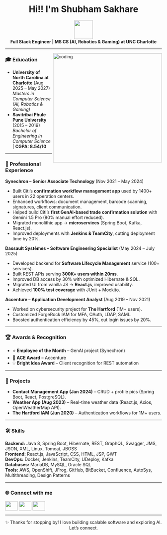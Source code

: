 <h1 align="center">Hi!! I'm Shubham Sakhare</h1>
<p align="center">
  <img src="https://media.giphy.com/media/hvRJCLFzcasrR4ia7z/giphy.gif" width="60" />
  <br>
  <strong>Full Stack Engineer | MS CS (AI, Robotics & Gaming) at UNC Charlotte</strong>
</p>

---

<img align="right" alt="coding" width="350" src="https://media.giphy.com/media/qgQUggAC3Pfv687qPC/giphy.gif" />

### 🎓 Education
- **University of North Carolina at Charlotte** (Aug 2025 – May 2027)  
  *Masters in Computer Science (AI, Robotics & Gaming)*  
- **Savitribai Phule Pune University** (2015 – 2019)  
  *Bachelor of Engineering in Computer Science* | **CGPA: 8.54/10**  

---

### 💼 Professional Experience
**Synechron – Senior Associate Technology** (Nov 2021 – May 2024)  
- Built Citi’s **confirmation workflow management app** used by 1400+ users in 22 operation centers.  
- Enhanced workflows: document management, barcode scanning, signatures, client communication.  
- Helped build Citi’s **first GenAI-based trade confirmation solution** with Gemini 1.5 Pro (80% manual effort reduced).  
- Migrated monolithic app → **microservices** (Spring Boot, Kafka, React.js).  
- Improved deployments with **Jenkins & TeamCity**, cutting deployment time by 20%.  

**Dassault Systèmes – Software Engineering Specialist** (May 2024 – July 2025)  
- Developed backend for **Software Lifecycle Management** service (100+ services).  
- Built REST APIs serving **300K+ users within 20ms**.  
- Improved DB access by 30% with optimized Hibernate & SQL.  
- Migrated UI from vanilla JS → **React.js**, improved usability.  
- Achieved **100% test coverage** with JUnit + Mockito.  

**Accenture – Application Development Analyst** (Aug 2019 – Nov 2021)  
- Worked on cybersecurity project for **The Hartford** (1M+ users).  
- Customized ForgeRock IAM for MFA, OAuth, LDAP, SAML.  
- Boosted authentication efficiency by 45%, cut login issues by 20%.  

---

### 🏆 Awards & Recognition
- ⭐ **Employee of the Month** – GenAI project (Synechron)  
- 🏅 **ACE Award** – Accenture  
- 💡 **Bright Idea Award** – Client recognition for REST automation  

---

### 🚀 Projects
- **Contact Management App (Jan 2024)** – CRUD + profile pics (Spring Boot, React, PostgreSQL).  
- **Weather App (Aug 2023)** – Real-time weather data (React.js, Axios, OpenWeatherMap API).  
- **The Hartford IAM (Jun 2020)** – Authentication workflows for 1M+ users.  

---

### 🛠️ Skills
**Backend:** Java 8, Spring Boot, Hibernate, REST, GraphQL, Swagger, JMS, JSON, XML, Linux, Tomcat, JBOSS  
**Frontend:** React.js, JavaScript, CSS, HTML, JSP, GWT  
**DevOps:** Docker, Jenkins, TeamCity, UDeploy, Kafka  
**Databases:** MariaDB, MySQL, Oracle SQL  
**Tools:** AWS, OpenShift, JFrog, GitHub, BitBucket, Confluence, AutoSys, Multithreading, Design Patterns  

---

### 🌐 Connect with me
<p align="left">
<a href="https://www.linkedin.com/in/shubhamsakharegem" target="blank"><img align="center" src="https://raw.githubusercontent.com/rahuldkjain/github-profile-readme-generator/master/src/images/icons/Social/linked-in-alt.svg" height="30" width="40" /></a>
<a href="https://github.com/ShubhamSakhareGEM" target="blank"><img align="center" src="https://raw.githubusercontent.com/rahuldkjain/github-profile-readme-generator/master/src/images/icons/Social/github.svg" height="30" width="40" /></a>
<a href="https://leetcode.com/shubhamsakharegem" target="blank"><img align="center" src="https://raw.githubusercontent.com/rahuldkjain/github-profile-readme-generator/master/src/images/icons/Social/leet-code.svg" height="30" width="40" /></a>
</p>

---

<p align="center">✨ Thanks for stopping by! I love building scalable software and exploring AI. Let’s connect.</p>
